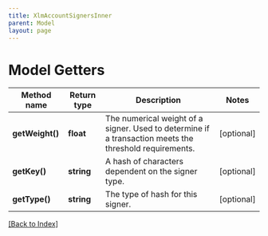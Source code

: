 ```yaml
---
title: XlmAccountSignersInner
parent: Model
layout: page
---
```


# Model Getters

Method name | Return type | Description | Notes
------------ | ------------- | ------------- | -------------
**getWeight()** | **float** | The numerical weight of a signer. Used to determine if a transaction meets the threshold requirements. | [optional]
**getKey()** | **string** | A hash of characters dependent on the signer type. | [optional]
**getType()** | **string** | The type of hash for this signer. | [optional]

[[Back to Index]](../index.md)
